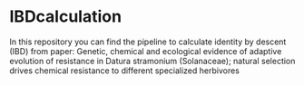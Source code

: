 # IBDcalculation
In this repository you can find the pipeline to calculate identity by descent (IBD) from paper: Genetic, chemical and ecological evidence of adaptive evolution of resistance in Datura stramonium (Solanaceae); natural selection drives chemical resistance to different specialized herbivores
